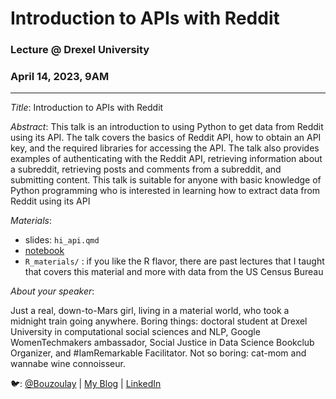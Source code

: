 # Introduction to APIs with Reddit
### Lecture @ Drexel University
### April 14, 2023, 9AM

---

*Title*: Introduction to APIs with Reddit

*Abstract*: This talk is an introduction to using Python to get data from Reddit using its API. The talk covers the basics of Reddit API, how to obtain an API key, and the required libraries for accessing the API. The talk also provides examples of authenticating with the Reddit API, retrieving information about a subreddit, retrieving posts and comments from a subreddit, and submitting content. This talk is suitable for anyone with basic knowledge of Python programming who is interested in learning how to extract data from Reddit using its API

*Materials*:  

- slides: `hi_api.qmd`
- [notebook](https://colab.research.google.com/drive/1OFhaZaszrYfePVPEA8b8zoAY3pYAMUR3?usp=sharing)
- `R_materials/` : if you like the R flavor, there are past lectures that I taught that covers this material and more with data from the US Census Bureau

*About your speaker*:

Just a real, down-to-Mars girl, living in a material world, who took a midnight train going anywhere. Boring things: doctoral student at Drexel University in computational social sciences and NLP, Google WomenTechmakers ambassador, Social Justice in Data Science Bookclub Organizer, and #IamRemarkable Facilitator. Not so boring: cat-mom and wannabe wine connoisseur.

🐦: [@Bouzoulay](https://twitter.com/bouzoulay) | [My Blog](https://laylab.me) | [LinkedIn](https://linkedin.com/in/layla-bouzoubaa)
